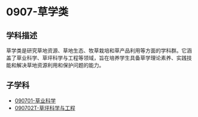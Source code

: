 # 0907-草学类

## 学科描述
草学类是研究草地资源、草地生态、牧草栽培和草产品利用等方面的学科群。它涵盖了草业科学、草坪科学与工程等领域，旨在培养学生具备草学理论素养、实践技能和解决草地资源利用和保护问题的能力。

## 子学科

* [090701-草业科学](./090701-草业科学/090701-草业科学.md)
* [090702T-草坪科学与工程](./090702T-草坪科学与工程/090702T-草坪科学与工程.md)
